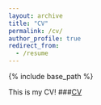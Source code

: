 ```yaml
---
layout: archive
title: "CV"
permalink: /cv/
author_profile: true
redirect_from:
  - /resume
---
```


{% include base_path %}

This is my CV! ###[CV](https://github.com/wjdwodlr7/wjdwodlr7.github.io/blob/master/%EC%A0%9C%EB%AA%A9%EC%9D%84-%EC%9E%85%EB%A0%A5%ED%95%B4%EC%A3%BC%EC%84%B8%EC%9A%94_-002%20(4).jpg)
